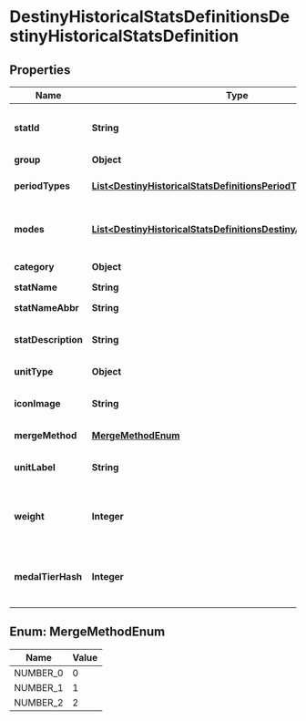 
# DestinyHistoricalStatsDefinitionsDestinyHistoricalStatsDefinition

## Properties
Name | Type | Description | Notes
------------ | ------------- | ------------- | -------------
**statId** | **String** | Unique programmer friendly ID for this stat |  [optional]
**group** | **Object** | Statistic group |  [optional]
**periodTypes** | [**List&lt;DestinyHistoricalStatsDefinitionsPeriodType&gt;**](DestinyHistoricalStatsDefinitionsPeriodType.md) | Time periods the statistic covers |  [optional]
**modes** | [**List&lt;DestinyHistoricalStatsDefinitionsDestinyActivityModeType&gt;**](DestinyHistoricalStatsDefinitionsDestinyActivityModeType.md) | Game modes where this statistic can be reported. |  [optional]
**category** | **Object** | Category for the stat. |  [optional]
**statName** | **String** | Display name |  [optional]
**statNameAbbr** | **String** | Display name abbreviated |  [optional]
**statDescription** | **String** | Description of a stat if applicable. |  [optional]
**unitType** | **Object** | Unit, if any, for the statistic |  [optional]
**iconImage** | **String** | Optional URI to an icon for the statistic |  [optional]
**mergeMethod** | [**MergeMethodEnum**](#MergeMethodEnum) | Optional icon for the statistic |  [optional]
**unitLabel** | **String** | Localized Unit Name for the stat. |  [optional]
**weight** | **Integer** | Weight assigned to this stat indicating its relative impressiveness. |  [optional]
**medalTierHash** | **Integer** | The tier associated with this medal - be it implicitly or explicitly. |  [optional]


<a name="MergeMethodEnum"></a>
## Enum: MergeMethodEnum
Name | Value
---- | -----
NUMBER_0 | 0
NUMBER_1 | 1
NUMBER_2 | 2



